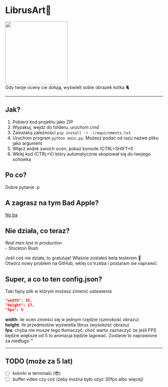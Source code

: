 # LibrusArt🎨

<img src="https://cdn.dadik.lol/librusart.png" height="200"/>
<br />
Gdy twoje oceny cie dołują, wyświelt sobie obrazek kotka 🐈

---

## Jak?
1. Pobierz kod projektu jako ZIP
2. Wypakuj, wejdz do folderu, uruchom cmd
3. Zainstaluj zależności `pip install -r .\requirements.txt`
4. Uruchom program `python main.py`. Możesz podać od razu nazwe pliku jako argument
5. Włącz widok swoich ocen, pokaż konsole (CTRL+SHIFT+I)
6. Wklej kod (CTRL+V) który automatycznie skopiował się do twojego schowka

## Po co?
Dobre pytanie :p

## A zagrasz na tym Bad Apple?
[No ba](https://youtu.be/MbJSNydHpuQ)

## Nie działa, co teraz?
*Real men test in production*<br />
\- Stockton Rush

Jeśli coś nie działa, to gratuluje! Właśnie zostałeś beta testerem 🥳 <br />
Otwórz nowy problem na GitHub, wklej co trzeba i postaram sie naprawić

## Super, a co to ten config.json?
Taki fajny plik w którym możesz zmienić ustawienia
```json
"width": 35,
"height": 17,
"fps": 5
```
**width**: ile ocen zmieści się w jednym rzędzie (szerokość obrazu) <br />
**height**: ile przedmiotów wyświetla librus (wysokość obrazu) <br />
**fps**: chyba nie musze tego tłumaczyć, choć warto zaznaczyć że jeśli FPS będzie większe od 5 to animacja będzie lagować. Zostanie to naprawione za niedługo ™

---

## TODO (może za 5 lat)
- [ ] kolorki w terminalu (😎)
- [ ] buffer video czy coś (żeby można było użyć 30fps albo więcej)